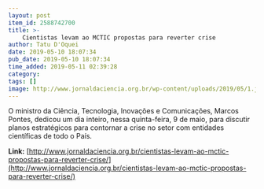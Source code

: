 ```yaml
---
layout: post
item_id: 2588742700
title: >-
    Cientistas levam ao MCTIC propostas para reverter crise
author: Tatu D'Oquei
date: 2019-05-10 18:07:34
pub_date: 2019-05-10 18:07:34
time_added: 2019-05-11 02:39:28
category: 
tags: []
image: http://www.jornaldaciencia.org.br/wp-content/uploads/2019/05/1.jpg
---
```


O ministro da Ciência, Tecnologia, Inovações e Comunicações, Marcos Pontes, dedicou um dia inteiro, nessa quinta-feira, 9 de maio, para discutir planos estratégicos para contornar a crise no setor com entidades científicas de todo o País.

**Link:** [http://www.jornaldaciencia.org.br/cientistas-levam-ao-mctic-propostas-para-reverter-crise/](http://www.jornaldaciencia.org.br/cientistas-levam-ao-mctic-propostas-para-reverter-crise/)

